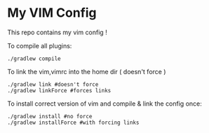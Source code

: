 My VIM Config
=============

This repo contains my vim config !

To compile all plugins: 
    
    ./gradlew compile

To link the vim,vimrc into the home dir ( doesn't force )

    ./gradlew link #doesn't force
    ./gradlew linkForce #forces links

To install correct version of vim and compile & link the config once:

    ./gradlew install #no force
    ./gradlew installForce #with forcing links



